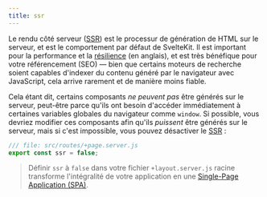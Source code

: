 ```yaml
---
title: ssr
---
```


Le rendu côté serveur (<span class="vo">[SSR](SVELTE_SITE_URL/docs/web#ssr)</span>) est le processur de génération de HTML sur le serveur, et est le comportement par défaut de SvelteKit. Il est important pour la performance et la [résilience](https://kryogenix.org/code/browser/everyonehasjs.html) (en anglais), et est très bénéfique pour votre référencement (SEO) — bien que certains moteurs de recherche soient capables d'indexer du contenu généré par le navigateur avec JavaScript, cela arrive rarement et de manière moins fiable.

Cela étant dit, certains composants _ne peuvent pas_ être générés sur le serveur, peut-être parce qu'ils ont besoin d'accéder immédiatement à certaines variables globales du navigateur comme `window`. Si possible, vous devriez modifier ces composants afin qu'ils _puissent_ être générés sur le serveur, mais si c'est impossible, vous pouvez désactiver le <span class="vo">[SSR](SVELTE_SITE_URL/docs/web#ssr)</span> :

```js
/// file: src/routes/+page.server.js
export const ssr = false;
```

> Définir `ssr` à `false` dans votre fichier `+layout.server.js` racine transforme l'intégralité de votre application en une [Single-Page Application (SPA)](SVELTE_SITE_URL/docs/web#spa).
